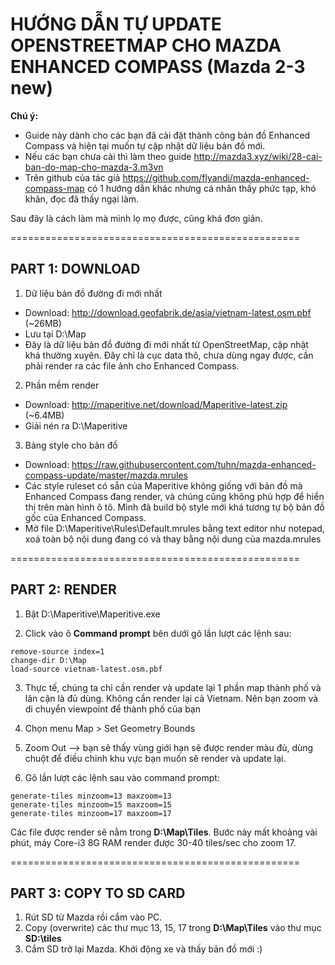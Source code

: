 # HƯỚNG DẪN TỰ UPDATE OPENSTREETMAP CHO MAZDA ENHANCED COMPASS (Mazda 2-3 new)

**Chú ý:**
- Guide này dành cho các bạn đã cài đặt thành công bản đồ Enhanced Compass và hiện tại muốn tự cập nhật dữ liệu bản đồ mới.
- Nếu các bạn chưa cài thì làm theo guide http://mazda3.xyz/wiki/28-cai-ban-do-map-cho-mazda-3.m3vn
- Trên github của tác giả  https://github.com/flyandi/mazda-enhanced-compass-map có 1 hướng dẫn khác nhưng cá nhân thấy phức tạp, khó khăn, đọc đã thấy ngại làm.

Sau đây là cách làm mà mình lọ mọ được, cũng khá đơn giản.

==================================================

## PART 1: DOWNLOAD

1. Dữ liệu bản đồ đường đi mới nhất
- Download: http://download.geofabrik.de/asia/vietnam-latest.osm.pbf (~26MB)
- Lưu tại D:\Map
- Đây là dữ liệu bản đồ đường đi mới nhất từ OpenStreetMap, cập nhật khá thường xuyên. Đây chỉ là cục data thô, chưa dùng ngay được, cần phải render ra các file ảnh cho Enhanced Compass.

2. Phần mềm render
- Download: http://maperitive.net/download/Maperitive-latest.zip (~6.4MB)
- Giải nén ra D:\Maperitive

3. Bảng style cho bản đồ
- Download: https://raw.githubusercontent.com/tuhn/mazda-enhanced-compass-update/master/mazda.mrules
- Các style ruleset có sẵn của Maperitive không giống với bản đồ mà Enhanced Compass đang render, và chúng cũng không phù hợp để hiển thị trên màn hình ô tô. Mình đã build bộ style mới khá tương tự bộ bản đồ gốc của Enhanced Compass.
- Mở file D:\Maperitive\Rules\Default.mrules bằng text editor như notepad, xoá toàn bộ nội dung đang có và thay bằng nội dung của mazda.mrules

==================================================

## PART 2: RENDER 

1. Bật D:\Maperitive\Maperitive.exe

2. Click vào ô **Command prompt** bên dưới gõ lần lượt các lệnh sau:
```
remove-source index=1
change-dir D:\Map
load-source vietnam-latest.osm.pbf
```
3. Thực tế, chúng ta chỉ cần render và update lại 1 phần map thành phố và lân cận là đủ dùng. Không cần render lại cả Vietnam. Nên bạn zoom và di chuyển viewpoint để thành phố của bạn

4. Chọn menu Map > Set Geometry Bounds

5. Zoom Out --> bạn sẽ thấy vùng giới hạn sẽ được render màu đủ, dùng chuột để điều chỉnh khu vực bạn muốn sẽ render và update lại.

6. Gõ lần lượt các lệnh sau vào command prompt:
```
generate-tiles minzoom=13 maxzoom=13
generate-tiles minzoom=15 maxzoom=15
generate-tiles minzoom=17 maxzoom=17
```
Các file được render sẽ nằm trong **D:\Map\Tiles**. Bước này mất khoảng vài phút, máy Core-i3 8G RAM render được 30-40 tiles/sec cho zoom 17.

==================================================

## PART 3: COPY TO SD CARD

1. Rút SD từ Mazda rồi cắm vào PC.
2. Copy (overwrite) các thư mục 13, 15, 17 trong **D:\Map\Tiles** vào thư mục **SD:\tiles**
3. Cắm SD trở lại Mazda. Khởi động xe và thấy bản đồ mới :)